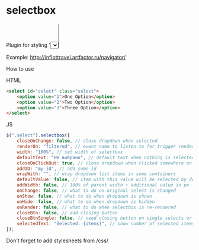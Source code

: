 selectbox
===========

Plugin for styling '<select>' and '<select multiple>'

Example: http://inflottravel.artfactor.ru/navigator/

How to use

HTML
```html
<select id="select" class="select">
    <option value="1">One Option</option>
    <option value="2">Two Option</option>
    <option value="3">Three Option</option>
</select>
```

JS
```javascript
$(".select").selectbox({
    closeOnChange: false, // close dropdown when selected
    renderOn: "filtered", // event name to listen to for trigger rendering
    width: "100%", // set width of selectbox
    defaultText: "Не выбрано", // default text when nothing is selected
    closeOnClickOut: true, // close dropdown when clicked somewhere on page
    addID: "my-id", // add some id
    wrapWith: "", // wrap dropdown list items in some containers
    defaultValue: false, // item with this value will be selected by default
    addWidth: false, // 100% of parent width + additional value in px
    onChange: false, // what to do on original select is changed
    onShow: false, // what to do when dropdown is shown
    onHide: false, // what to do when dropdown is hidden
    onRender: false, // what to do when selectbox is re-rendered
    closeBtn: false, // add closing button
    closeBtnSingle: false, // need closing button on single selects or not
    selectedText: "Selected: {items}", // show number of selected items
});
```

Don't forget to add stylesheets from /css/
